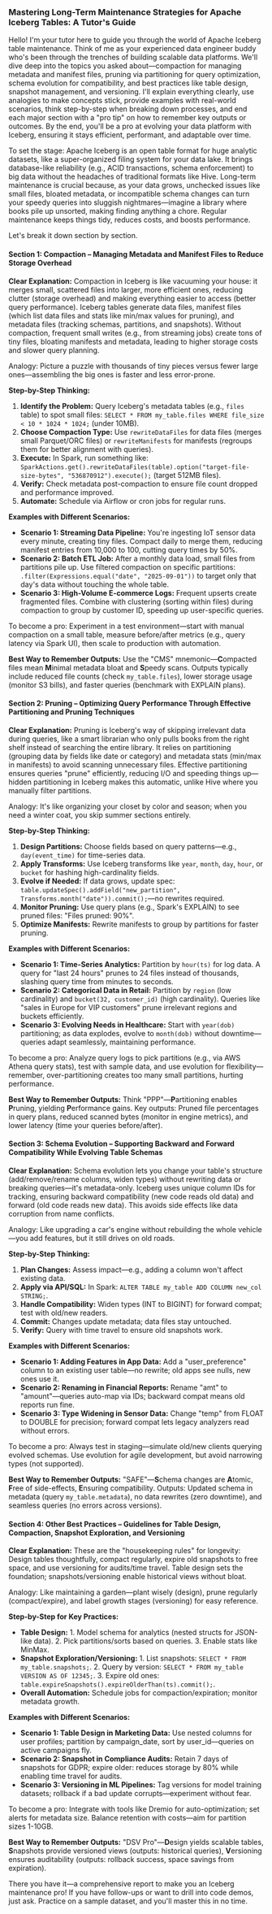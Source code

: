 ### Mastering Long-Term Maintenance Strategies for Apache Iceberg Tables: A Tutor's Guide

Hello! I'm your tutor here to guide you through the world of Apache Iceberg table maintenance. Think of me as your experienced data engineer buddy who's been through the trenches of building scalable data platforms. We'll dive deep into the topics you asked about—compaction for managing metadata and manifest files, pruning via partitioning for query optimization, schema evolution for compatibility, and best practices like table design, snapshot management, and versioning. I'll explain everything clearly, use analogies to make concepts stick, provide examples with real-world scenarios, think step-by-step when breaking down processes, and end each major section with a "pro tip" on how to remember key outputs or outcomes. By the end, you'll be a pro at evolving your data platform with Iceberg, ensuring it stays efficient, performant, and adaptable over time.

To set the stage: Apache Iceberg is an open table format for huge analytic datasets, like a super-organized filing system for your data lake. It brings database-like reliability (e.g., ACID transactions, schema enforcement) to big data without the headaches of traditional formats like Hive. Long-term maintenance is crucial because, as your data grows, unchecked issues like small files, bloated metadata, or incompatible schema changes can turn your speedy queries into sluggish nightmares—imagine a library where books pile up unsorted, making finding anything a chore. Regular maintenance keeps things tidy, reduces costs, and boosts performance.

Let's break it down section by section.

#### Section 1: Compaction – Managing Metadata and Manifest Files to Reduce Storage Overhead

**Clear Explanation:** Compaction in Iceberg is like vacuuming your house: it merges small, scattered files into larger, more efficient ones, reducing clutter (storage overhead) and making everything easier to access (better query performance). Iceberg tables generate data files, manifest files (which list data files and stats like min/max values for pruning), and metadata files (tracking schemas, partitions, and snapshots). Without compaction, frequent small writes (e.g., from streaming jobs) create tons of tiny files, bloating manifests and metadata, leading to higher storage costs and slower query planning.

Analogy: Picture a puzzle with thousands of tiny pieces versus fewer large ones—assembling the big ones is faster and less error-prone.

**Step-by-Step Thinking:**
1. **Identify the Problem:** Query Iceberg's metadata tables (e.g., `files` table) to spot small files: `SELECT * FROM my_table.files WHERE file_size < 10 * 1024 * 1024;` (under 10MB).
2. **Choose Compaction Type:** Use `rewriteDataFiles` for data files (merges small Parquet/ORC files) or `rewriteManifests` for manifests (regroups them for better alignment with queries).
3. **Execute:** In Spark, run something like: `SparkActions.get().rewriteDataFiles(table).option("target-file-size-bytes", "536870912").execute();` (target 512MB files).
4. **Verify:** Check metadata post-compaction to ensure file count dropped and performance improved.
5. **Automate:** Schedule via Airflow or cron jobs for regular runs.

**Examples with Different Scenarios:**
- **Scenario 1: Streaming Data Pipeline:** You're ingesting IoT sensor data every minute, creating tiny files. Compact daily to merge them, reducing manifest entries from 10,000 to 100, cutting query times by 50%.
- **Scenario 2: Batch ETL Job:** After a monthly data load, small files from partitions pile up. Use filtered compaction on specific partitions: `.filter(Expressions.equal("date", "2025-09-01"))` to target only that day's data without touching the whole table.
- **Scenario 3: High-Volume E-commerce Logs:** Frequent upserts create fragmented files. Combine with clustering (sorting within files) during compaction to group by customer ID, speeding up user-specific queries.

To become a pro: Experiment in a test environment—start with manual compaction on a small table, measure before/after metrics (e.g., query latency via Spark UI), then scale to production with automation.

**Best Way to Remember Outputs:** Use the "CMS" mnemonic—**C**ompacted files mean **M**inimal metadata bloat and **S**peedy scans. Outputs typically include reduced file counts (check `my_table.files`), lower storage usage (monitor S3 bills), and faster queries (benchmark with EXPLAIN plans).

#### Section 2: Pruning – Optimizing Query Performance Through Effective Partitioning and Pruning Techniques

**Clear Explanation:** Pruning is Iceberg's way of skipping irrelevant data during queries, like a smart librarian who only pulls books from the right shelf instead of searching the entire library. It relies on partitioning (grouping data by fields like date or category) and metadata stats (min/max in manifests) to avoid scanning unnecessary files. Effective partitioning ensures queries "prune" efficiently, reducing I/O and speeding things up—hidden partitioning in Iceberg makes this automatic, unlike Hive where you manually filter partitions.

Analogy: It's like organizing your closet by color and season; when you need a winter coat, you skip summer sections entirely.

**Step-by-Step Thinking:**
1. **Design Partitions:** Choose fields based on query patterns—e.g., `day(event_time)` for time-series data.
2. **Apply Transforms:** Use Iceberg transforms like `year`, `month`, `day`, `hour`, or `bucket` for hashing high-cardinality fields.
3. **Evolve if Needed:** If data grows, update spec: `table.updateSpec().addField("new_partition", Transforms.month("date")).commit();`—no rewrites required.
4. **Monitor Pruning:** Use query plans (e.g., Spark's EXPLAIN) to see pruned files: "Files pruned: 90%".
5. **Optimize Manifests:** Rewrite manifests to group by partitions for faster pruning.

**Examples with Different Scenarios:**
- **Scenario 1: Time-Series Analytics:** Partition by `hour(ts)` for log data. A query for "last 24 hours" prunes to 24 files instead of thousands, slashing query time from minutes to seconds.
- **Scenario 2: Categorical Data in Retail:** Partition by `region` (low cardinality) and `bucket(32, customer_id)` (high cardinality). Queries like "sales in Europe for VIP customers" prune irrelevant regions and buckets efficiently.
- **Scenario 3: Evolving Needs in Healthcare:** Start with `year(dob)` partitioning; as data explodes, evolve to `month(dob)` without downtime—queries adapt seamlessly, maintaining performance.

To become a pro: Analyze query logs to pick partitions (e.g., via AWS Athena query stats), test with sample data, and use evolution for flexibility—remember, over-partitioning creates too many small partitions, hurting performance.

**Best Way to Remember Outputs:** Think "PPP"—**P**artitioning enables **P**runing, yielding **P**erformance gains. Key outputs: Pruned file percentages in query plans, reduced scanned bytes (monitor in engine metrics), and lower latency (time your queries before/after).

#### Section 3: Schema Evolution – Supporting Backward and Forward Compatibility While Evolving Table Schemas

**Clear Explanation:** Schema evolution lets you change your table's structure (add/remove/rename columns, widen types) without rewriting data or breaking queries—it's metadata-only. Iceberg uses unique column IDs for tracking, ensuring backward compatibility (new code reads old data) and forward (old code reads new data). This avoids side effects like data corruption from name conflicts.

Analogy: Like upgrading a car's engine without rebuilding the whole vehicle—you add features, but it still drives on old roads.

**Step-by-Step Thinking:**
1. **Plan Changes:** Assess impact—e.g., adding a column won't affect existing data.
2. **Apply via API/SQL:** In Spark: `ALTER TABLE my_table ADD COLUMN new_col STRING;`.
3. **Handle Compatibility:** Widen types (INT to BIGINT) for forward compat; test with old/new readers.
4. **Commit:** Changes update metadata; data files stay untouched.
5. **Verify:** Query with time travel to ensure old snapshots work.

**Examples with Different Scenarios:**
- **Scenario 1: Adding Features in App Data:** Add a "user_preference" column to an existing user table—no rewrite; old apps see nulls, new ones use it.
- **Scenario 2: Renaming in Financial Reports:** Rename "amt" to "amount"—queries auto-map via IDs; backward compat means old reports run fine.
- **Scenario 3: Type Widening in Sensor Data:** Change "temp" from FLOAT to DOUBLE for precision; forward compat lets legacy analyzers read without errors.

To become a pro: Always test in staging—simulate old/new clients querying evolved schemas. Use evolution for agile development, but avoid narrowing types (not supported).

**Best Way to Remember Outputs:** "SAFE"—**S**chema changes are **A**tomic, **F**ree of side-effects, **E**nsuring compatibility. Outputs: Updated schema in metadata (query `my_table.metadata`), no data rewrites (zero downtime), and seamless queries (no errors across versions).

#### Section 4: Other Best Practices – Guidelines for Table Design, Compaction, Snapshot Exploration, and Versioning

**Clear Explanation:** These are the "housekeeping rules" for longevity: Design tables thoughtfully, compact regularly, expire old snapshots to free space, and use versioning for audits/time travel. Table design sets the foundation; snapshots/versioning enable historical views without bloat.

Analogy: Like maintaining a garden—plant wisely (design), prune regularly (compact/expire), and label growth stages (versioning) for easy reference.

**Step-by-Step for Key Practices:**
- **Table Design:** 1. Model schema for analytics (nested structs for JSON-like data). 2. Pick partitions/sorts based on queries. 3. Enable stats like MinMax.
- **Snapshot Exploration/Versioning:** 1. List snapshots: `SELECT * FROM my_table.snapshots;`. 2. Query by version: `SELECT * FROM my_table VERSION AS OF 12345;`. 3. Expire old ones: `table.expireSnapshots().expireOlderThan(ts).commit();`.
- **Overall Automation:** Schedule jobs for compaction/expiration; monitor metadata growth.

**Examples with Different Scenarios:**
- **Scenario 1: Table Design in Marketing Data:** Use nested columns for user profiles; partition by campaign_date, sort by user_id—queries on active campaigns fly.
- **Scenario 2: Snapshot in Compliance Audits:** Retain 7 days of snapshots for GDPR; expire older: reduces storage by 80% while enabling time travel for audits.
- **Scenario 3: Versioning in ML Pipelines:** Tag versions for model training datasets; rollback if a bad update corrupts—experiment without fear.

To become a pro: Integrate with tools like Dremio for auto-optimization; set alerts for metadata size. Balance retention with costs—aim for partition sizes 1-10GB.

**Best Way to Remember Outputs:** "DSV Pro"—**D**esign yields scalable tables, **S**napshots provide versioned views (outputs: historical queries), **V**ersioning ensures auditability (outputs: rollback success, space savings from expiration).

There you have it—a comprehensive report to make you an Iceberg maintenance pro! If you have follow-ups or want to drill into code demos, just ask. Practice on a sample dataset, and you'll master this in no time.


